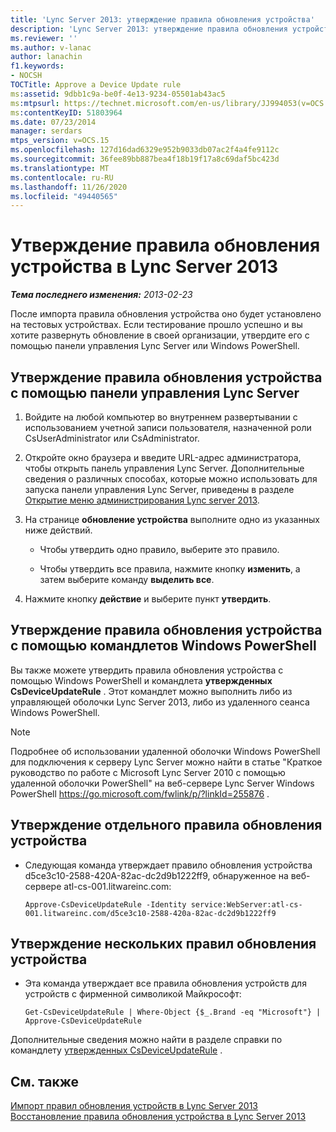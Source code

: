 ```yaml
---
title: 'Lync Server 2013: утверждение правила обновления устройства'
description: 'Lync Server 2013: утверждение правила обновления устройства.'
ms.reviewer: ''
ms.author: v-lanac
author: lanachin
f1.keywords:
- NOCSH
TOCTitle: Approve a Device Update rule
ms:assetid: 9dbb1c9a-be0f-4e13-9234-05501ab43ac5
ms:mtpsurl: https://technet.microsoft.com/en-us/library/JJ994053(v=OCS.15)
ms:contentKeyID: 51803964
ms.date: 07/23/2014
manager: serdars
mtps_version: v=OCS.15
ms.openlocfilehash: 127d16dad6329e952b9033db07ac2f4a4fe9112c
ms.sourcegitcommit: 36fee89bb887bea4f18b19f17a8c69daf5bc423d
ms.translationtype: MT
ms.contentlocale: ru-RU
ms.lasthandoff: 11/26/2020
ms.locfileid: "49440565"
---
```

# <a name="approve-a-device-update-rule-in-lync-server-2013"></a>Утверждение правила обновления устройства в Lync Server 2013

<div data-xmlns="http://www.w3.org/1999/xhtml">

<div class="topic" data-xmlns="http://www.w3.org/1999/xhtml" data-msxsl="urn:schemas-microsoft-com:xslt" data-cs="https://msdn.microsoft.com/">

<div data-asp="https://msdn2.microsoft.com/asp">



</div>

<div id="mainSection">

<div id="mainBody">

<span> </span>

_**Тема последнего изменения:** 2013-02-23_

После импорта правила обновления устройства оно будет установлено на тестовых устройствах. Если тестирование прошло успешно и вы хотите развернуть обновление в своей организации, утвердите его с помощью панели управления Lync Server или Windows PowerShell.

<div>

## <a name="to-approve-a-device-update-rule-by-using-lync-server-control-panel"></a>Утверждение правила обновления устройства с помощью панели управления Lync Server

1.  Войдите на любой компьютер во внутреннем развертывании с использованием учетной записи пользователя, назначенной роли CsUserAdministrator или CsAdministrator.

2.  Откройте окно браузера и введите URL-адрес администратора, чтобы открыть панель управления Lync Server. Дополнительные сведения о различных способах, которые можно использовать для запуска панели управления Lync Server, приведены в разделе [Открытие меню администрирования Lync server 2013](lync-server-2013-open-lync-server-administrative-tools.md).

3.  На странице **обновление устройства** выполните одно из указанных ниже действий.
    
      - Чтобы утвердить одно правило, выберите это правило.
    
      - Чтобы утвердить все правила, нажмите кнопку **изменить**, а затем выберите команду **выделить все**.

4.  Нажмите кнопку **действие** и выберите пункт **утвердить**.

</div>

<div>

## <a name="approving-a-device-update-rule-by-using-windows-powershell-cmdlets"></a>Утверждение правила обновления устройства с помощью командлетов Windows PowerShell

Вы также можете утвердить правила обновления устройства с помощью Windows PowerShell и командлета **утвержденных CsDeviceUpdateRule** . Этот командлет можно выполнить либо из управляющей оболочки Lync Server 2013, либо из удаленного сеанса Windows PowerShell.

<div>


> [!NOTE]  
> Подробнее об использовании удаленной оболочки Windows PowerShell для подключения к серверу Lync Server можно найти в статье "Краткое руководство по работе с Microsoft Lync Server 2010 с помощью удаленной оболочки PowerShell" на веб-сервере Lync Server Windows PowerShell <A href="https://go.microsoft.com/fwlink/p/?linkid=255876">https://go.microsoft.com/fwlink/p/?linkId=255876</A> .



</div>

<div>

## <a name="to-approve-a-single-device-update-rule"></a>Утверждение отдельного правила обновления устройства

  - Следующая команда утверждает правило обновления устройства d5ce3c10-2588-420A-82ac-dc2d9b1222ff9, обнаруженное на веб-сервере atl-cs-001.litwareinc.com:
    
        Approve-CsDeviceUpdateRule -Identity service:WebServer:atl-cs-001.litwareinc.com/d5ce3c10-2588-420a-82ac-dc2d9b1222ff9

</div>

<div>

## <a name="to-approve-multiple-device-update-rules"></a>Утверждение нескольких правил обновления устройства

  - Эта команда утверждает все правила обновления устройств для устройств с фирменной символикой Майкрософт:
    
        Get-CsDeviceUpdateRule | Where-Object {$_.Brand -eq "Microsoft"} | Approve-CsDeviceUpdateRule

</div>

Дополнительные сведения можно найти в разделе справки по командлету [утвержденных CsDeviceUpdateRule](https://docs.microsoft.com/powershell/module/skype/Approve-CsDeviceUpdateRule) .

</div>

<div>

## <a name="see-also"></a>См. также


[Импорт правил обновления устройств в Lync Server 2013](lync-server-2013-import-device-update-rules.md)  
[Восстановление правила обновления устройства в Lync Server 2013](lync-server-2013-restore-a-device-update-rule.md)  
  

</div>

</div>

<span> </span>

</div>

</div>

</div>

